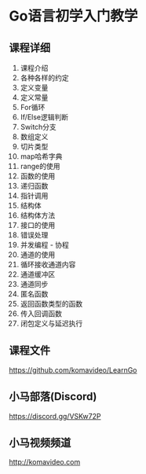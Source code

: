 Go语言初学入门教学
================

## 课程详细

01. 课程介绍
02. 各种各样的约定
03. 定义变量
04. 定义常量
05. For循环
06. If/Else逻辑判断
07. Switch分支
08. 数组定义
09. 切片类型
10. map哈希字典
11. range的使用
12. 函数的使用
13. 递归函数
14. 指针调用
15. 结构体
16. 结构体方法
17. 接口的使用
18. 错误处理
19. 并发编程 - 协程
20. 通道的使用
21. 循环接收通道内容
22. 通道缓冲区
23. 通道同步
24. 匿名函数
25. 返回函数类型的函数
26. 传入回调函数
27. 闭包定义与延迟执行

## 课程文件

https://github.com/komavideo/LearnGo

## 小马部落(Discord)

https://discord.gg/VSKw72P

## 小马视频频道

http://komavideo.com
